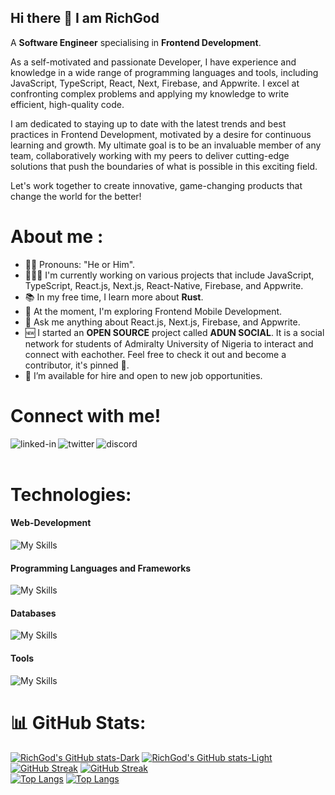 ## Hi there 👋 I am RichGod

A <b>Software Engineer</b> specialising in <b>Frontend Development</b>.

As a self-motivated and passionate Developer, I have experience and knowledge in a wide range of programming languages and tools, including JavaScript, TypeScript, React, Next, Firebase, and Appwrite. I excel at confronting complex problems and applying my knowledge to write efficient, high-quality code.<br/>

I am dedicated to staying up to date with the latest trends and best practices in Frontend Development, motivated by a desire for continuous learning and growth. My ultimate goal is to be an invaluable member of any team, collaboratively working with my peers to deliver cutting-edge solutions that push the boundaries of what is possible in this exciting field.<br/>

Let's work together to create innovative, game-changing products that change the world for the better!

# About me :
- 👩‍💻 Pronouns: "He or Him".
- 👷🏾‍♂️ I'm currently working on various projects that include JavaScript, TypeScript, React.js, Next.js, React-Native, Firebase, and Appwrite.
- 📚 In my free time, I learn more about <b>Rust</b>.
- 🔭 At the moment, I'm exploring Frontend Mobile Development.
- 💬 Ask me anything about React.js, Next.js, Firebase, and Appwrite.
- 🆕 I started an <b>OPEN SOURCE</b> project called <b>ADUN SOCIAL</b>. It is a social network for students of Admiralty University of Nigeria to interact and connect with eachother. Feel free to check it out and become a contributor, it's pinned 🔽.
- 💼 I’m available for hire and open to new job opportunities.

# Connect with me!
<a href=https://www.linkedin.com/in/richgod-usen-9503201b6/><img align="left" alt="linked-in" src="https://img.shields.io/badge/linkedin-%230077B5.svg?&style=for-the-badge&logo=linkedin&logoColor=white" /></a>
<a href=https://twitter.com/riichgod_><img align="left" alt="twitter" src="https://img.shields.io/badge/twitter-%231DA1F2.svg?&style=for-the-badge&logo=twitter&logoColor=white" /></a>
<a href=https://discord.com/users/RichGod93#3676><img align="left" alt="discord" src="https://img.shields.io/badge/Discord-7289DA?style=for-the-badge&logo=discord&logoColor=white" /></a>  
<br>

# Technologies:

#### Web-Development
![My Skills](https://skillicons.dev/icons?i=html,css,js,ts,tailwindcss,materialui,react,next,nodejs)
#### Programming Languages and Frameworks
![My Skills](https://skillicons.dev/icons?i=rust,go)
#### Databases
![My Skills](https://skillicons.dev/icons?i=firebase,appwrite)
#### Tools
![My Skills](https://skillicons.dev/icons?i=vscode,git,github,docker,postman,ai,ps,figma,xd)

# 📊 GitHub Stats:
[![RichGod's GitHub stats-Dark](https://github-readme-stats.vercel.app/api?username=RichGod93&show_icons=true&theme=dark#gh-dark-mode-only)](https://github.com/RichGod93/github-readme-stats#gh-dark-mode-only)
[![RichGod's GitHub stats-Light](https://github-readme-stats.vercel.app/api?username=RichGod93&show_icons=true&theme=default#gh-light-mode-only)](https://github.com/RichGod93/github-readme-stats#gh-light-mode-only)<br/>
[![GitHub Streak](https://streak-stats.demolab.com/?user=RichGod93&theme=dark#gh-dark-mode-only)](https://git.io/streak-stats#gh-dark-mode-only)
[![GitHub Streak](https://streak-stats.demolab.com/?user=RichGod93&theme=default#gh-light-mode-only)](https://git.io/streak-stats#gh-light-mode-only)<br/>
[![Top Langs](https://github-readme-stats.vercel.app/api/top-langs/?username=RichGod93&layout=compact&theme=dark#gh-dark-mode-only)](https://github.com/RichGod93/github-readme-stats#gh-dark-mode-only)
[![Top Langs](https://github-readme-stats.vercel.app/api/top-langs/?username=RichGod93&layout=compact&theme=default#gh-light-mode-only)](https://github.com/RichGod93/github-readme-stats#gh-light-mode-only)
